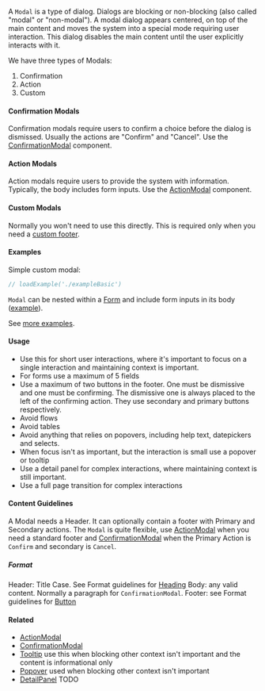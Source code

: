 A `Modal` is a type of dialog. Dialogs are blocking or non-blocking (also called "modal" or "non-modal"). A modal dialog appears centered, on top of the main content and moves the system into a special mode requiring user interaction. This dialog disables the main content until the user explicitly interacts with it.

We have three types of Modals:

1.  Confirmation
2.  Action
3.  Custom

#### Confirmation Modals

Confirmation modals require users to confirm a choice before the dialog is dismissed. Usually the actions are "Confirm"
and "Cancel". Use the [ConfirmationModal](/#!/ConfirmationModal) component.

#### Action Modals

Action modals require users to provide the system with information. Typically, the body includes form inputs.
Use the [ActionModal](/#!/ActionModal) component.

#### Custom Modals

Normally you won't need to use this directly. This is required only when you need a [custom footer](/app/stories/?selectedKind=overlays|Modal&selectedStory=custom%20footer).

#### Examples

Simple custom modal:

```jsx
// loadExample('./exampleBasic')
```

`Modal` can be nested within a [Form](/#!/Form) and include form inputs in its body
([example](/app/stories/?selectedKind=forms|Form&selectedStory=modal%20form)).

See [more examples](/app/stories/?selectedKind=overlays|Modal).

#### Usage

- Use this for short user interactions, where it's important to focus on a single interaction and maintaining context is important.
- For forms use a maximum of 5 fields
- Use a maximum of two buttons in the footer. One must be dismissive and one must be confirming. The dismissive one is always placed to the left of the confirming action. They use secondary and primary buttons respectively.
- Avoid flows
- Avoid tables
- Avoid anything that relies on popovers, including help text, datepickers and selects.
- When focus isn't as important, but the interaction is small use a popover or tooltip
- Use a detail panel for complex interactions, where maintaining context is still important.
- Use a full page transition for complex interactions

#### Content Guidelines

A Modal needs a Header.
It can optionally contain a footer with Primary and Secondary actions.
The `Modal` is quite flexible, use [ActionModal](/#!/ActionModal) when you need a standard
footer and [ConfirmationModal](/#!/ConfirmationModal) when the Primary Action is `Confirm` and secondary is `Cancel`.

##### Format

Header: Title Case. See Format guidelines for [Heading](/#!/Heading)
Body: any valid content. Normally a paragraph for `ConfirmationModal`.
Footer: see Format guidelines for [Button](/#!/Button)

#### Related

- [ActionModal](/#!/ActionModal)
- [ConfirmationModal](/#!/ConfirmationModal)
- [Tooltip](/#!/Tooltip) use this when blocking other context isn't important
  and the content is informational only
- [Popover](/#!/Popover) used when blocking other context isn't important
- [DetailPanel](/#!/detailpanel) TODO

